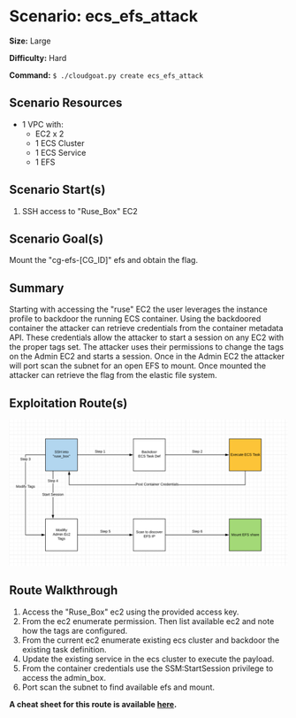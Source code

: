 # Scenario: ecs_efs_attack

**Size:** Large

**Difficulty:** Hard

**Command:** `$ ./cloudgoat.py create ecs_efs_attack`

## Scenario Resources

- 1 VPC with:
	- EC2 x 2
	- 1 ECS Cluster
	- 1 ECS Service
	- 1 EFS

## Scenario Start(s)

1. SSH access to "Ruse_Box" EC2

## Scenario Goal(s)

Mount the "cg-efs-[CG_ID]" efs and obtain the flag.

## Summary

Starting with accessing the "ruse" EC2 the user leverages the instance profile to backdoor the running ECS container. Using the backdoored container the attacker can retrieve credentials from the container metadata API. These credentials allow the attacker to start a session on any EC2 with the proper tags set. The attacker uses their permissions to change the tags on the Admin EC2 and starts a session. Once in the Admin EC2 the attacker will port scan the subnet for an open EFS to mount. Once mounted the attacker can retrieve the flag from the elastic file system.

## Exploitation Route(s)

![Scenario Route(s)](assets/diagram.png)

## Route Walkthrough

1. Access the "Ruse_Box" ec2 using the provided access key.
2. From the ec2 enumerate permission. Then list available ec2 and note how the tags are configured.
3. From the current ec2 enumerate existing ecs cluster and backdoor the existing task definition.
4. Update the existing service in the ecs cluster to execute the payload.
5. From the container credentials use the SSM:StartSession privilege to access the admin_box.
6. Port scan the subnet to find available efs and mount.

**A cheat sheet for this route is available [here](./cheat_sheet.md).**
